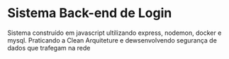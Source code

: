 # Sistema Back-end de Login
 Sistema construído em javascript ultilizando express, nodemon, docker e mysql. 
 Praticando a Clean Arquiteture e dewsenvolvendo segurança de dados que trafegam na rede
